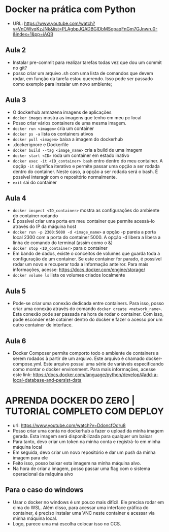 # Docker na prática com Python

- URL: https://www.youtube.com/watch?v=VnOWvqKzJNk&list=PLAgbpJQADBGIDbMSopaqFnGm7GJnwru0-&index=1&pp=iAQB

## Aula 2
- Instalar pre-commit para realizar tarefas todas vez que dou um commit no git?
- posso criar um arquivo .sh com uma lista de comandos que devem rodar, em função da tarefa estou querendo.
Isso pode ser passado como exemplo para instalar um novo ambiente;

## Aula 3
- O dockerhub armazena imagens de aplicações
- `docker images` mostra as imagens que tenho em meu pc local
- Posso criar vários containers de uma mesma imagem.
- `docker run <imagem>` cria um container
- `docker ps -a` lista os containers ativos
- `docker pull <imagem>` baixa a imagem do dockerhub
- .dockerignore e Dockerfile
- `docker build --tag <image_name>` cria a build de uma imagem
- `docker start <ID>` roda um container em estado inativo
- `docker exec -it <ID_container> bash` entro dentro do meu container. A opçãp `-it` significa iterativo e permite passar uma opção a ser rodada dentro do container. Neste caso, a opção a ser rodada será o bash.
É possível interagir com o repositório normalmente.
- `exit` sai do container

## Aula 4
- `docker inspect <ID_container>` mostra as configurações do ambiente do container rodando
- É possível criar uma porta em meu container que permite acessá-lo através do IP da máquina host
- `docker run -p 2300:5000 -d <image_name>` a opção -p pareia a porta local 2300 com a porta do container 5000. A opção -d libera a libera a linha de comando do terminal (assim como o &)
- `docker stop <ID_container>` para o container
- Em bando de dados, existe o conceitos de volumes que guarda toda a configuração de um container. Se este container for parado, é possível rodar um novo e recuperar toda a informação anteiror.
Para mais informações, acesse: https://docs.docker.com/engine/storage/
- `docker volume ls` lista os volumes criados localmente

## Aula 5
- Pode-se criar uma conexão dedicada entre containers. Para isso, posso criar uma conexão através do comando `docker create <network_name>`. Esta conexão pode ser passada na hora de rodar o container. Com isso, pode esconder este cotainer dentro do docker e fazer o acesso por um outro container de interface.


## Aula 6
- Docker Composer permite comporto todo o ambiente de containers a serem rodados à partir de um arquivo.
Este arquivo é chamado docker-compose.yml. Este arquivo possui uma série de variáveis especificando como montar o docker environment.
Para mais informações, acesse este link: https://docs.docker.com/language/python/develop/#add-a-local-database-and-persist-data


# APRENDA DOCKER DO ZERO | TUTORIAL COMPLETO COM DEPLOY

- url: https://www.youtube.com/watch?v=DdoncfOdru8
- Posso criar uma conta no dockerhub a fazer o upload da minha imagem gerada.
Esta imagem será disponibilizada para qualquer um baixar
- Para tanto, devo criar um token na minha conta e registrá-lo em minha máquina local
- Em seguida, devo criar um novo repositório e dar um push da minha imagem para ele
- Feito isso, posso baixar esta imagem na minha máquina alvo.
- Na hora de criar a imagem, posso passar uma flag com o sistema operacional da máquina alvo


## Para o caso do windows
- Usar o docker no windows é um pouco mais difícil. Ele precisa rodar em cima do WSL. Além disso, para acessar uma interface gráfica do container, é preciso instalar uma VNC neste container e acessar via minha máquina local. 
- Logo, parece uma má escolha colocar isso no CCS.